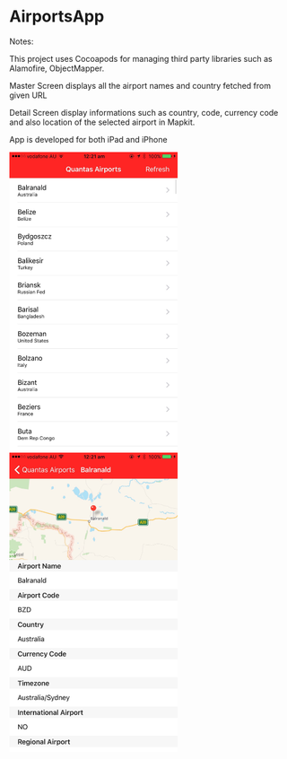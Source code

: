 # AirportsApp
Notes:

 This project uses Cocoapods for managing third party libraries such as Alamofire, ObjectMapper.
 
 Master Screen displays all the airport names and country fetched from given URL
 
 Detail Screen display informations such as country, code, currency code and also location of the selected airport in Mapkit.
 
 App is developed for both iPad and iPhone
 
<img src="https://github.com/kumaranvaheesan/AirportsApp/blob/master/Screenshots/Master.jpg" width="300">
<img src="https://github.com/kumaranvaheesan/AirportsApp/blob/master/Screenshots/Detail.jpg" width="300">




